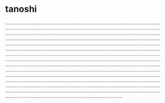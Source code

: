 # tanoshi

......................................................................................................................................................................................................................................................................................................................................................................................................................................................................................................................................................................................................................................................................................................................................................................................................................................................................................................................................................................................................................................................................................................................................................................................................................................................................................................................................................................................................................................................................................................................................................................................................................................................................................................................................................................................................................................................................................................